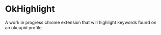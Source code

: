 # OkHighlight

A work in progress chrome extension that will highlight keywords found on an okcupid profile. 
